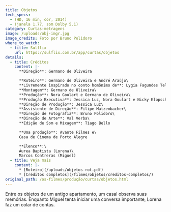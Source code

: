 ```yaml
---
title: Objetos
tech_specs:
  - (HD, 16 min, cor, 2014)
  - (janela 1.77, som Dolby 5.1)
category: Curtas-metragens
image: /uploads/obj-imgr.jpg
image_credits: Foto por Bruno Polidoro
where_to_watch:
  - title: Sulflix
    url: https://sulflix.com.br/app/curtas/objetos
details:
  - title: Créditos
    content: |-
      **Direção**: Germano de Oliveira

      **Roteiro**: Germano de Oliveira e André Araújo\
      **Livremente inspirado no conto homônimo de**: Lygia Fagundes Telles\
      **Montagem**: Germano de Oliveira\
      **Produção**: Nora Goulart e Germano de Oliveira\
      **Produção Executiva**: Jessica Luz, Nora Goulart e Nicky Klopsch.\
      **Direção de Produção**: Jessica Luz\
      **Assistente de Direção**: Filipe Matzembacher\
      **Direção de Fotografia**: Bruno Polidoro\
      **Direção de Arte**: Val Verba\
      **Edição de Som e Mixagem**: Tiago Bello

      **Uma produção**: Avante Filmes e\
      Casa de Cinema de Porto Alegre

      **Elenco**:\
      Áurea Baptista (Lorena)\
      Marcos Contreras (Miguel)
  - title: Veja mais
    content: |-
      * [R﻿oteiro](/uploads/objetos-rot.pdf)
      * [C﻿réditos completos](/filmes/objetos/creditos-completos/)
original_path: /os-filmes/produção/curtas/objetos.html
---
```

Entre os objetos de um antigo apartamento, um casal observa suas memórias. Enquanto Miguel tenta iniciar uma conversa importante, Lorena faz um colar de contas.